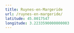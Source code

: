 ```yaml
---
title: Ruynes-en-Margeride
url: /ruynes-en-margeride/
latitude: 45.0017547
longitude: 3.2233590000000003
---
```

